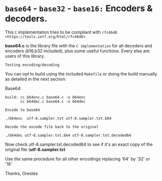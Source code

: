 # ``base64`` - ``base32`` - ``base16:`` Encoders & decoders.

This ``C`` implementation tries to be compliant with ``rfc4648 <https://tools.ietf.org/html/rfc4648>``

**base64.c** is the library file with the ``C implementation`` for all decoders and encoders (b16,b32 included), plus some useful functions. Every else are users of this library.


``Testing encoding/decoding``

You can opt to build using the included ``Makefile`` or doing the build manually as detailed in the next section:

Base64:

    build: cc b64enc.c base64.c -o b64enc
           cc b64dec.c base64.c -o b64dec


``Encode to base64``

    ./b64enc  utf-8.sampler.txt utf-8.sampler.txt.b64

``Decode the encode file back to the original``

    ./b64dec utf-8.sampler.txt.b64 utf-8.sampler.txt.decoded64


Now check utf-8.sampler.txt.decoded64 to see if it's an exact copy of the original
file (**utf-8.sampler.txt**


Use the same  procedure for all other encodings replacing '64' by '32' or '16'


Thanks,
Orestes

